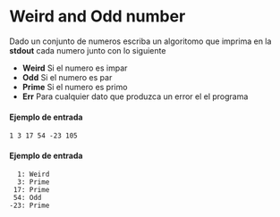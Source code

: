 # Weird and Odd number

Dado un conjunto de numeros escriba un algoritomo que imprima en la **stdout** cada numero junto con lo siguiente

* **Weird** Si el numero es impar
* **Odd** Si el numero es par
* **Prime** Si el numero es primo
* **Err** Para cualquier dato que produzca un error el el programa


#### **Ejemplo de entrada**

```
1 3 17 54 -23 105 
```

#### **Ejemplo de entrada**

```
  1: Weird
  3: Prime
 17: Prime
 54: Odd
-23: Prime 
```






